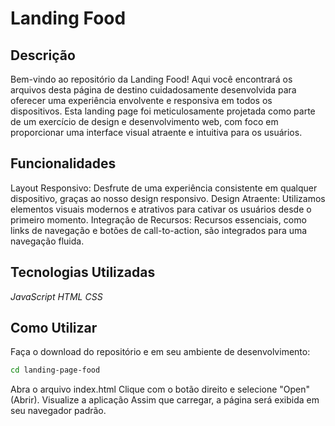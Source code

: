 # Landing Food

## Descrição

Bem-vindo ao repositório da Landing Food! Aqui você encontrará os arquivos desta página de destino cuidadosamente desenvolvida para oferecer uma experiência envolvente e responsiva em todos os dispositivos. Esta landing page foi meticulosamente projetada como parte de um exercício de design e desenvolvimento web, com foco em proporcionar uma interface visual atraente e intuitiva para os usuários.

## Funcionalidades

Layout Responsivo: Desfrute de uma experiência consistente em qualquer dispositivo, graças ao nosso design responsivo.
Design Atraente: Utilizamos elementos visuais modernos e atrativos para cativar os usuários desde o primeiro momento.
Integração de Recursos: Recursos essenciais, como links de navegação e botões de call-to-action, são integrados para uma navegação fluida.

## Tecnologias Utilizadas

_JavaScript_
_HTML_
_CSS_

## Como Utilizar

Faça o download do repositório e em seu ambiente de desenvolvimento:

```bash
cd landing-page-food
```

Abra o arquivo index.html
Clique com o botão direito e selecione "Open" (Abrir).
Visualize a aplicação
Assim que carregar, a página será exibida em seu navegador padrão.
